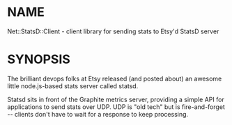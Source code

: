 # NAME

Net::StatsD::Client - client library for sending stats to Etsy'd StatsD server

# SYNOPSIS

The brilliant devops folks at Etsy released (and posted about) an awesome little node.js-based stats server called statsd.

Statsd sits in front of the Graphite metrics server, providing a simple API for applications to send stats over UDP. UDP is "old tech" but is fire-and-forget -- clients don't have to wait for a response to keep processing.
